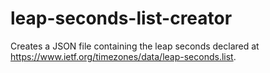 # leap-seconds-list-creator
Creates a JSON file containing the leap seconds declared at https://www.ietf.org/timezones/data/leap-seconds.list.
